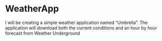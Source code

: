 # WeatherApp

I will be creating a simple weather application named “Umbrella”. 
The application will download both the current conditions and an hour by hour forecast from Weather Underground
